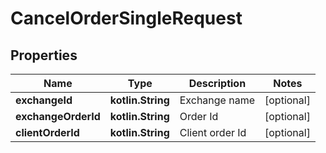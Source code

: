 
# CancelOrderSingleRequest

## Properties
Name | Type | Description | Notes
------------ | ------------- | ------------- | -------------
**exchangeId** | **kotlin.String** | Exchange name |  [optional]
**exchangeOrderId** | **kotlin.String** | Order Id |  [optional]
**clientOrderId** | **kotlin.String** | Client order Id |  [optional]



